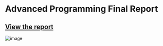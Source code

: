 # Advanced Programming Final Report
<a href="/Final Report-Advanced Programming-Nguyen Dinh Sang.pdf"> View the report </a>
---
![image](https://user-images.githubusercontent.com/78266241/139815546-77852993-881f-4323-9796-dafcbe930a26.png)

